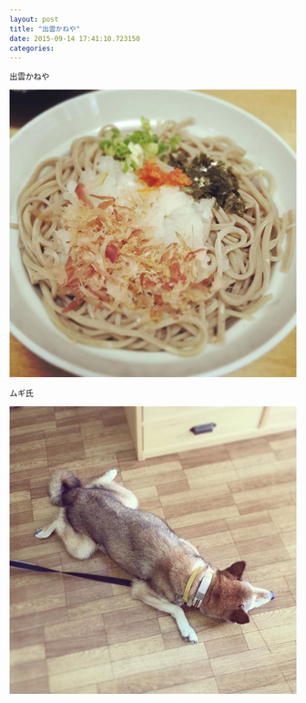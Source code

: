 ```yaml
---
layout: post
title: "出雲かねや"
date: 2015-09-14 17:41:10.723150
categories: 
---
```


出雲かねや

![出雲かねや](/assets/images/201508/11925732_137556089920747_999083396_n.jpg)

ムギ氏

![店長](/assets/images/201508/11899642_510536122434686_1704013385_n.jpg)


